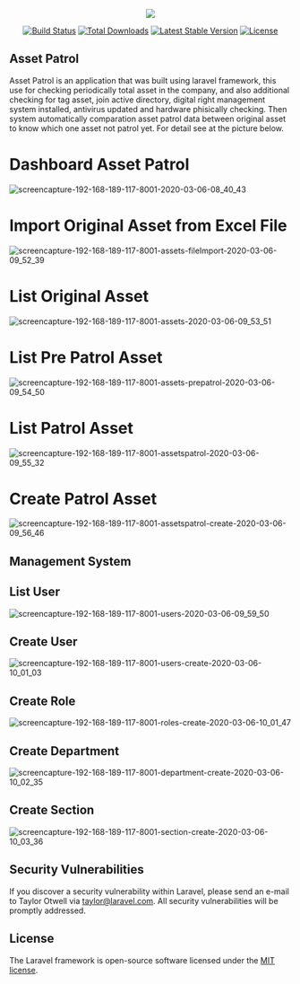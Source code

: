 <p align="center"><img src="https://laravel.com/assets/img/components/logo-laravel.svg"></p>

<p align="center">
<a href="https://travis-ci.org/laravel/framework"><img src="https://travis-ci.org/laravel/framework.svg" alt="Build Status"></a>
<a href="https://packagist.org/packages/laravel/framework"><img src="https://poser.pugx.org/laravel/framework/d/total.svg" alt="Total Downloads"></a>
<a href="https://packagist.org/packages/laravel/framework"><img src="https://poser.pugx.org/laravel/framework/v/stable.svg" alt="Latest Stable Version"></a>
<a href="https://packagist.org/packages/laravel/framework"><img src="https://poser.pugx.org/laravel/framework/license.svg" alt="License"></a>
</p>

## Asset Patrol
Asset Patrol is an application that was built using laravel framework, this use for checking periodically total asset in the company, and also additional checking for tag asset, join active directory, digital right management system installed, antivirus updated and hardware phisically checking. Then system automatically comparation asset patrol data between original asset to know which one asset not patrol yet. For detail see at the picture below.

# Dashboard Asset Patrol
![screencapture-192-168-189-117-8001-2020-03-06-08_40_43](https://user-images.githubusercontent.com/16008924/76042011-32c13280-5f86-11ea-8506-80957ab28bce.png)

# Import Original Asset from Excel File
![screencapture-192-168-189-117-8001-assets-fileImport-2020-03-06-09_52_39](https://user-images.githubusercontent.com/16008924/76045626-41ace280-5f90-11ea-9102-bb35f9b64f68.png)

# List Original Asset 
![screencapture-192-168-189-117-8001-assets-2020-03-06-09_53_51](https://user-images.githubusercontent.com/16008924/76045672-686b1900-5f90-11ea-90ee-46f9830380b1.png)

# List Pre Patrol Asset
![screencapture-192-168-189-117-8001-assets-prepatrol-2020-03-06-09_54_50](https://user-images.githubusercontent.com/16008924/76045735-8cc6f580-5f90-11ea-98f1-13bc2be30408.png)

# List Patrol Asset 
![screencapture-192-168-189-117-8001-assetspatrol-2020-03-06-09_55_32](https://user-images.githubusercontent.com/16008924/76045780-a6683d00-5f90-11ea-82f5-3308a9afac22.png)

# Create Patrol Asset
![screencapture-192-168-189-117-8001-assetspatrol-create-2020-03-06-09_56_46](https://user-images.githubusercontent.com/16008924/76045847-d3b4eb00-5f90-11ea-9e49-bf501d760b9c.png)

## Management System
## List User
![screencapture-192-168-189-117-8001-users-2020-03-06-09_59_50](https://user-images.githubusercontent.com/16008924/76045986-42924400-5f91-11ea-9934-d506539083e1.png)
## Create User 
![screencapture-192-168-189-117-8001-users-create-2020-03-06-10_01_03](https://user-images.githubusercontent.com/16008924/76046049-6b1a3e00-5f91-11ea-822a-1f17210c4c1f.png)
## Create Role 
![screencapture-192-168-189-117-8001-roles-create-2020-03-06-10_01_47](https://user-images.githubusercontent.com/16008924/76046076-85541c00-5f91-11ea-96c6-173b81936bf1.png)
## Create Department
![screencapture-192-168-189-117-8001-department-create-2020-03-06-10_02_35](https://user-images.githubusercontent.com/16008924/76046114-a157bd80-5f91-11ea-83f8-8a5646a76919.png)
## Create Section
![screencapture-192-168-189-117-8001-section-create-2020-03-06-10_03_36](https://user-images.githubusercontent.com/16008924/76046205-e24fd200-5f91-11ea-88ba-e777c7742e24.png)

## Security Vulnerabilities

If you discover a security vulnerability within Laravel, please send an e-mail to Taylor Otwell via [taylor@laravel.com](mailto:taylor@laravel.com). All security vulnerabilities will be promptly addressed.

## License

The Laravel framework is open-source software licensed under the [MIT license](https://opensource.org/licenses/MIT).
